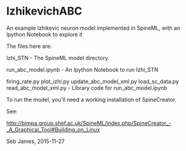 # IzhikevichABC
An example Izhikevic neuron model implemented in SpineML, with an Ipython Notebook to explore it

The files here are:

Izhi_STN - The SpineML model directory.

run_abc_model.ipynb - An Ipython Notebook to run Izhi_STN

firing_rate.py
plot_izhi.py
update_abc_model_xml.py
load_sc_data.py
read_abc_model_xml.py  - Library code for run_abc_model.ipynb

To run the model, you'll need a working installation of SpineCreator.

See:

http://bimpa.group.shef.ac.uk/SpineML/index.php/SpineCreator_-_A_Graphical_Tool#Building_on_Linux

Seb James, 2015-11-27
